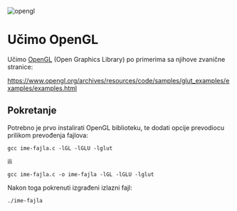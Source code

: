![opengl](https://upload.wikimedia.org/wikipedia/en/thumb/f/fb/OpenGL_logo_%28Nov14%29.svg/640px-OpenGL_logo_%28Nov14%29.svg.png)

# Učimo OpenGL

Učimo [OpenGL](https://www.opengl.org) (Open Graphics Library) po primerima sa njihove zvanične stranice:

https://www.opengl.org/archives/resources/code/samples/glut_examples/examples/examples.html

## Pokretanje

Potrebno je prvo instalirati OpenGL biblioteku, te dodati opcije prevodiocu prilikom prevođenja fajlova:

```
gcc ime-fajla.c -lGL -lGLU -lglut
```

ili 

```
gcc ime-fajla.c -o ime-fajla -lGL -lGLU -lglut
```

Nakon toga pokrenuti izgrađeni izlazni fajl:

```
./ime-fajla
```
